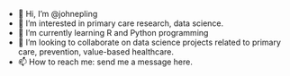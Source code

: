 - 👋 Hi, I’m @johnepling
- 👀 I’m interested in primary care research, data science. 
- 🌱 I’m currently learning R and Python programming
- 💞️ I’m looking to collaborate on data science projects related to primary care, prevention, value-based healthcare.
- 📫 How to reach me: send me a message here.

<!---
johnepling/johnepling is a ✨ special ✨ repository because its `README.md` (this file) appears on your GitHub profile.
You can click the Preview link to take a look at your changes.
--->
